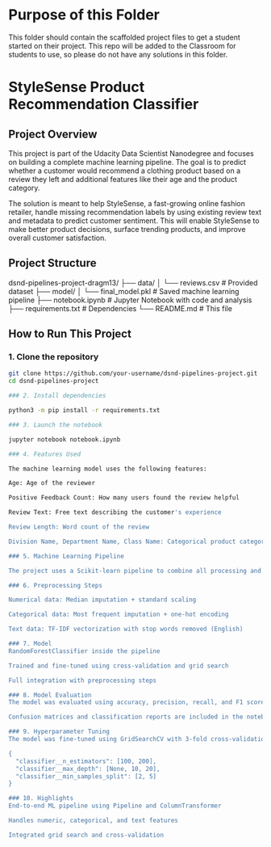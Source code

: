 # Purpose of this Folder

This folder should contain the scaffolded project files to get a student started on their project. This repo will be added to the Classroom for students to use, so please do not have any solutions in this folder.

# StyleSense Product Recommendation Classifier

## Project Overview

This project is part of the Udacity Data Scientist Nanodegree and focuses on building a complete machine learning pipeline. The goal is to predict whether a customer would recommend a clothing product based on a review they left and additional features like their age and the product category.

The solution is meant to help StyleSense, a fast-growing online fashion retailer, handle missing recommendation labels by using existing review text and metadata to predict customer sentiment. This will enable StyleSense to make better product decisions, surface trending products, and improve overall customer satisfaction.

## Project Structure

dsnd-pipelines-project-dragm13/
├── data/
│ └── reviews.csv # Provided dataset
├── model/
│ └── final_model.pkl # Saved machine learning pipeline
├── notebook.ipynb # Jupyter Notebook with code and analysis
├── requirements.txt # Dependencies
└── README.md # This file

## How to Run This Project

### 1. Clone the repository

```bash
git clone https://github.com/your-username/dsnd-pipelines-project.git
cd dsnd-pipelines-project

### 2. Install dependencies

python3 -m pip install -r requirements.txt

### 3. Launch the notebook

jupyter notebook notebook.ipynb

### 4. Features Used

The machine learning model uses the following features:

Age: Age of the reviewer

Positive Feedback Count: How many users found the review helpful

Review Text: Free text describing the customer's experience

Review Length: Word count of the review

Division Name, Department Name, Class Name: Categorical product categories

### 5. Machine Learning Pipeline

The project uses a Scikit-learn pipeline to combine all processing and modeling steps, ensuring clean, repeatable, and modular code.

### 6. Preprocessing Steps

Numerical data: Median imputation + standard scaling

Categorical data: Most frequent imputation + one-hot encoding

Text data: TF-IDF vectorization with stop words removed (English)

### 7. Model
RandomForestClassifier inside the pipeline

Trained and fine-tuned using cross-validation and grid search

Full integration with preprocessing steps

### 8. Model Evaluation
The model was evaluated using accuracy, precision, recall, and F1 score.

Confusion matrices and classification reports are included in the notebook.

### 9. Hyperparameter Tuning
The model was fine-tuned using GridSearchCV with 3-fold cross-validation. Parameters tuned:

{
  "classifier__n_estimators": [100, 200],
  "classifier__max_depth": [None, 10, 20],
  "classifier__min_samples_split": [2, 5]
}

### 10. Highlights
End-to-end ML pipeline using Pipeline and ColumnTransformer

Handles numeric, categorical, and text features

Integrated grid search and cross-validation


